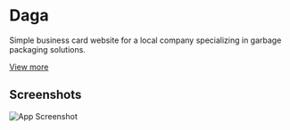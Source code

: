 # Daga

Simple business card website for a local company specializing in garbage packaging solutions.

[View more](https://www.lkarasinski.pl/daga)
## Screenshots

![App Screenshot](https://s3.eu-west-3.amazonaws.com/www.data.lkarasinski.pl/portfolio/daga.png)
